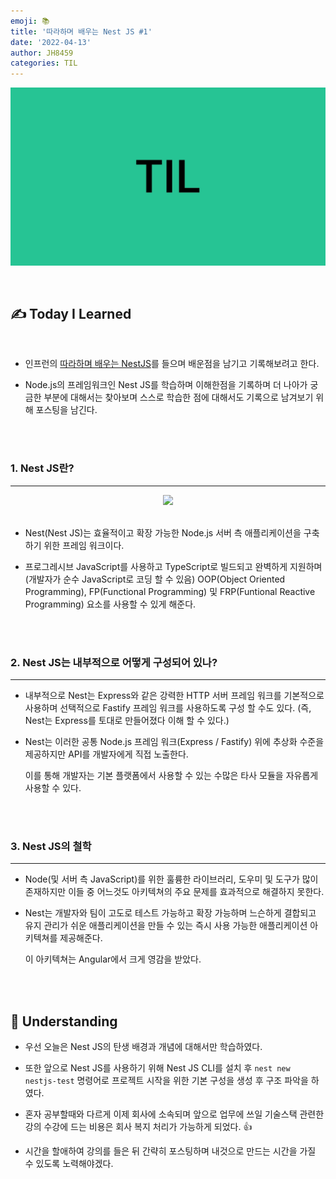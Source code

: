 ```yaml
---
emoji: 📚
title: '따라하며 배우는 Nest JS #1'
date: '2022-04-13'
author: JH8459
categories: TIL
---
```


![github-blog.png](../../assets/common/til.jpeg)

<br>

## ✍️ **T**oday **I** **L**earned

<br>

- 인프런의 <a href="https://www.inflearn.com/course/%EB%94%B0%EB%9D%BC%ED%95%98%EB%8A%94-%EB%84%A4%EC%8A%A4%ED%8A%B8-%EC%A0%9C%EC%9D%B4%EC%97%90%EC%8A%A4" target="_blank">따라하며 배우는 NestJS</a>를 들으며 배운점을 남기고 기록해보려고 한다.

- Node.js의 프레임워크인 Nest JS를 학습하며 이해한점을 기록하며 더 나아가 궁금한 부분에 대해서는 찾아보며 스스로 학습한 점에 대해서도 기록으로 남겨보기 위해 포스팅을 남긴다.

<br>
<br>

### 1. Nest JS란?

---

<center><img src="https://user-images.githubusercontent.com/83164003/163203015-0fde777a-fc4d-40df-ac0a-074da15439c1.jpeg" width="50%"/></center><br>

- Nest(Nest JS)는 효율적이고 확장 가능한 Node.js 서버 측 애플리케이션을 구축하기 위한 프레임 워크이다.

- 프로그레시브 JavaScript를 사용하고 TypeScript로 빌드되고 완벽하게 지원하며 (개발자가 순수 JavaScript로 코딩 할 수 있음) OOP(Object Oriented Programming), FP(Functional Programming) 및 FRP(Funtional Reactive Programming) 요소를 사용할 수 있게 해준다.

<br>
<br>

### 2. Nest JS는 내부적으로 어떻게 구성되어 있나?

---

- 내부적으로 Nest는 Express와 같은 강력한 HTTP 서버 프레임 워크를 기본적으로 사용하며 선택적으로 Fastify 프레임 워크를 사용하도록 구성 할 수도 있다. (즉, Nest는 Express를 토대로 만들어졌다 이해 할 수 있다.)

- Nest는 이러한 공통 Node.js 프레임 워크(Express / Fastify) 위에 추상화 수준을 제공하지만 API를 개발자에게 직접 노출한다.

  이를 통해 개발자는 기본 플랫폼에서 사용할 수 있는 수많은 타사 모듈을 자유롭게 사용할 수 있다.

<br>
<br>

### 3. Nest JS의 철학

---

- Node(및 서버 측 JavaScript)를 위한 훌륭한 라이브러리, 도우미 및 도구가 많이 존재하지만 이들 중 어느것도 아키텍쳐의 주요 문제를 효과적으로 해결하지 못한다.

- Nest는 개발자와 팀이 고도로 테스트 가능하고 확장 가능하며 느슨하게 결합되고 유지 관리가 쉬운 애플리케이션을 만들 수 있는 즉시 사용 가능한 애플리케이션 아키텍쳐를 제공해준다.

  이 아키텍쳐는 Angular에서 크게 영감을 받았다.

<br>
<br>

## 🤔 Understanding

- 우선 오늘은 Nest JS의 탄생 배경과 개념에 대해서만 학습하였다.

- 또한 앞으로 Nest JS를 사용하기 위해 Nest JS CLI를 설치 후 `nest new nestjs-test` 명령어로 프로젝트 시작을 위한 기본 구성을 생성 후 구조 파악을 하였다.

- 혼자 공부할때와 다르게 이제 회사에 소속되며 앞으로 업무에 쓰일 기술스택 관련한 강의 수강에 드는 비용은 회사 복지 처리가 가능하게 되었다. 👍

- 시간을 할애하여 강의를 들은 뒤 간략히 포스팅하며 내것으로 만드는 시간을 가질 수 있도록 노력해야겠다.

<br>
<br>

